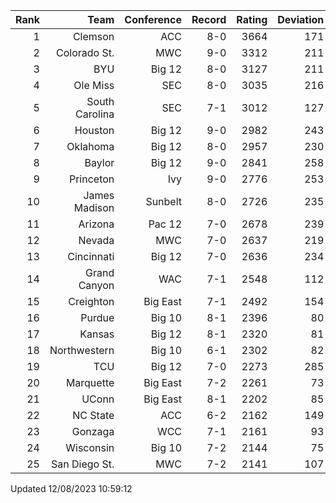 | Rank  | Team                 | Conference           | Record   | Rating | Deviation |
| ---:  | ---:                 | ---:                 | ---:     | ---:   | ---:      |
| 1     | Clemson              | ACC                  | 8-0      | 3664   | 171       |
| 2     | Colorado St.         | MWC                  | 9-0      | 3312   | 211       |
| 3     | BYU                  | Big 12               | 8-0      | 3127   | 211       |
| 4     | Ole Miss             | SEC                  | 8-0      | 3035   | 216       |
| 5     | South Carolina       | SEC                  | 7-1      | 3012   | 127       |
| 6     | Houston              | Big 12               | 9-0      | 2982   | 243       |
| 7     | Oklahoma             | Big 12               | 8-0      | 2957   | 230       |
| 8     | Baylor               | Big 12               | 9-0      | 2841   | 258       |
| 9     | Princeton            | Ivy                  | 9-0      | 2776   | 253       |
| 10    | James Madison        | Sunbelt              | 8-0      | 2726   | 235       |
| 11    | Arizona              | Pac 12               | 7-0      | 2678   | 239       |
| 12    | Nevada               | MWC                  | 7-0      | 2637   | 219       |
| 13    | Cincinnati           | Big 12               | 7-0      | 2636   | 234       |
| 14    | Grand Canyon         | WAC                  | 7-1      | 2548   | 112       |
| 15    | Creighton            | Big East             | 7-1      | 2492   | 154       |
| 16    | Purdue               | Big 10               | 8-1      | 2396   | 80        |
| 17    | Kansas               | Big 12               | 8-1      | 2320   | 81        |
| 18    | Northwestern         | Big 10               | 6-1      | 2302   | 82        |
| 19    | TCU                  | Big 12               | 7-0      | 2273   | 285       |
| 20    | Marquette            | Big East             | 7-2      | 2261   | 73        |
| 21    | UConn                | Big East             | 8-1      | 2202   | 85        |
| 22    | NC State             | ACC                  | 6-2      | 2162   | 149       |
| 23    | Gonzaga              | WCC                  | 7-1      | 2161   | 93        |
| 24    | Wisconsin            | Big 10               | 7-2      | 2144   | 75        |
| 25    | San Diego St.        | MWC                  | 7-2      | 2141   | 107       |

Updated 12/08/2023 10:59:12
